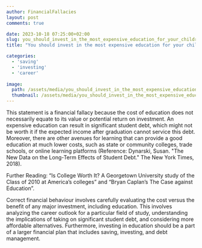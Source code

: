 ```yaml
---
author: FinancialFallacies
layout: post
comments: true

date: 2023-10-18 07:25:00+02:00  
slug: you_should_invest_in_the_most_expensive_education_for_your_children
title: "You should invest in the most expensive education for your children."

categories:
  - 'saving'
  - 'investing'
  - 'career'
  
image:
  path: /assets/media/you_should_invest_in_the_most_expensive_education_for_your_children.jpg
  thumbnail: /assets/media/you_should_invest_in_the_most_expensive_education_for_your_children.jpg
---
```


This statement is a financial fallacy because the cost of education does not necessarily equate to its value or potential return on investment. An expensive education can result in significant student debt, which might not be worth it if the expected income after graduation cannot service this debt. Moreover, there are other avenues for learning that can provide a good education at much lower costs, such as state or community colleges, trade schools, or online learning platforms (Reference: Dynarski, Susan. "The New Data on the Long-Term Effects of Student Debt." The New York Times, 2018).

Further Reading: “Is College Worth It? A Georgetown University study of the Class of 2010 at America’s colleges” and “Bryan Caplan’s The Case against Education”.

Correct financial behaviour involves carefully evaluating the cost versus the benefit of any major investment, including education. This involves analyzing the career outlook for a particular field of study, understanding the implications of taking on significant student debt, and considering more affordable alternatives. Furthermore, investing in education should be a part of a larger financial plan that includes saving, investing, and debt management.

